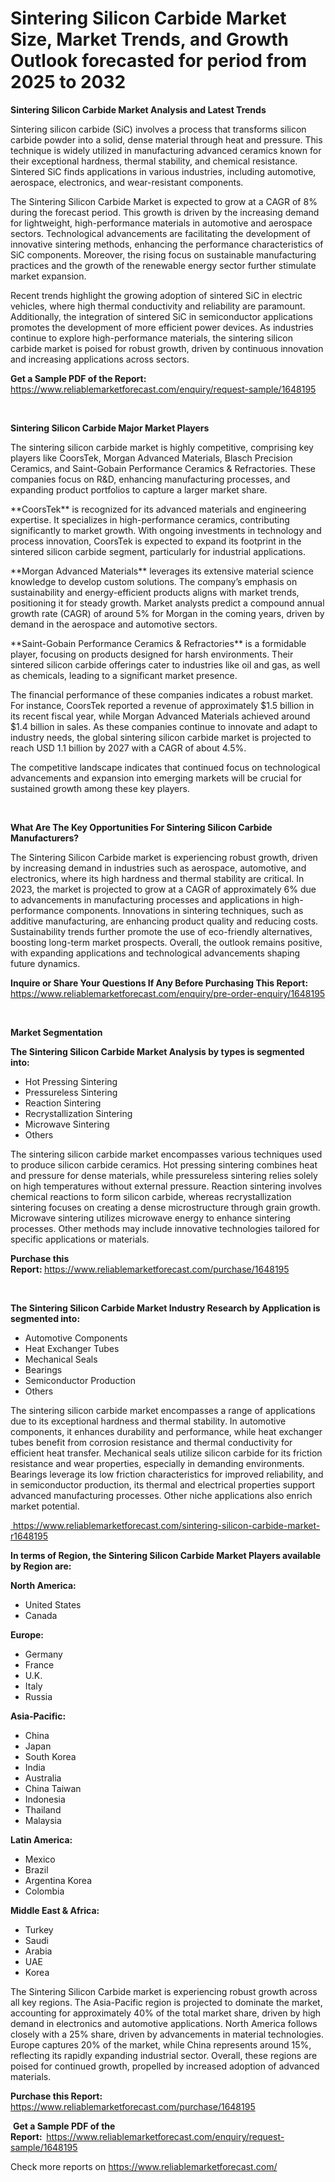 <p><h1>Sintering Silicon Carbide Market Size, Market Trends, and Growth Outlook forecasted for period from 2025 to 2032</h1></p><p><strong>Sintering Silicon Carbide Market Analysis and Latest Trends</strong></p>
<p><p>Sintering silicon carbide (SiC) involves a process that transforms silicon carbide powder into a solid, dense material through heat and pressure. This technique is widely utilized in manufacturing advanced ceramics known for their exceptional hardness, thermal stability, and chemical resistance. Sintered SiC finds applications in various industries, including automotive, aerospace, electronics, and wear-resistant components.</p><p>The Sintering Silicon Carbide Market is expected to grow at a CAGR of 8% during the forecast period. This growth is driven by the increasing demand for lightweight, high-performance materials in automotive and aerospace sectors. Technological advancements are facilitating the development of innovative sintering methods, enhancing the performance characteristics of SiC components. Moreover, the rising focus on sustainable manufacturing practices and the growth of the renewable energy sector further stimulate market expansion.</p><p>Recent trends highlight the growing adoption of sintered SiC in electric vehicles, where high thermal conductivity and reliability are paramount. Additionally, the integration of sintered SiC in semiconductor applications promotes the development of more efficient power devices. As industries continue to explore high-performance materials, the sintering silicon carbide market is poised for robust growth, driven by continuous innovation and increasing applications across sectors.</p></p>
<p><strong>Get a Sample PDF of the Report:&nbsp;</strong> <a href="https://www.reliablemarketforecast.com/enquiry/request-sample/1648195?utm_campaign=1108&utm_medium=2&utm_source=Github&utm_content=ia&utm_term=30012025&utm_id=sintering-silicon-carbide">https://www.reliablemarketforecast.com/enquiry/request-sample/1648195</a></p>
<p>&nbsp;</p>
<p><strong>Sintering Silicon Carbide Major Market Players</strong></p>
<p><p>The sintering silicon carbide market is highly competitive, comprising key players like CoorsTek, Morgan Advanced Materials, Blasch Precision Ceramics, and Saint-Gobain Performance Ceramics & Refractories. These companies focus on R&D, enhancing manufacturing processes, and expanding product portfolios to capture a larger market share.</p><p>**CoorsTek** is recognized for its advanced materials and engineering expertise. It specializes in high-performance ceramics, contributing significantly to market growth. With ongoing investments in technology and process innovation, CoorsTek is expected to expand its footprint in the sintered silicon carbide segment, particularly for industrial applications.</p><p>**Morgan Advanced Materials** leverages its extensive material science knowledge to develop custom solutions. The company’s emphasis on sustainability and energy-efficient products aligns with market trends, positioning it for steady growth. Market analysts predict a compound annual growth rate (CAGR) of around 5% for Morgan in the coming years, driven by demand in the aerospace and automotive sectors.</p><p>**Saint-Gobain Performance Ceramics & Refractories** is a formidable player, focusing on products designed for harsh environments. Their sintered silicon carbide offerings cater to industries like oil and gas, as well as chemicals, leading to a significant market presence.</p><p>The financial performance of these companies indicates a robust market. For instance, CoorsTek reported a revenue of approximately $1.5 billion in its recent fiscal year, while Morgan Advanced Materials achieved around $1.4 billion in sales. As these companies continue to innovate and adapt to industry needs, the global sintering silicon carbide market is projected to reach USD 1.1 billion by 2027 with a CAGR of about 4.5%. </p><p>The competitive landscape indicates that continued focus on technological advancements and expansion into emerging markets will be crucial for sustained growth among these key players.</p></p>
<p>&nbsp;</p>
<p><strong>What Are The Key Opportunities For Sintering Silicon Carbide Manufacturers?</strong></p>
<p><p>The Sintering Silicon Carbide market is experiencing robust growth, driven by increasing demand in industries such as aerospace, automotive, and electronics, where its high hardness and thermal stability are critical. In 2023, the market is projected to grow at a CAGR of approximately 6% due to advancements in manufacturing processes and applications in high-performance components. Innovations in sintering techniques, such as additive manufacturing, are enhancing product quality and reducing costs. Sustainability trends further promote the use of eco-friendly alternatives, boosting long-term market prospects. Overall, the outlook remains positive, with expanding applications and technological advancements shaping future dynamics.</p></p>
<p><strong>Inquire or Share Your Questions If Any Before Purchasing This Report:</strong> <a href="https://www.reliablemarketforecast.com/enquiry/pre-order-enquiry/1648195?utm_campaign=1108&utm_medium=2&utm_source=Github&utm_content=ia&utm_term=30012025&utm_id=sintering-silicon-carbide">https://www.reliablemarketforecast.com/enquiry/pre-order-enquiry/1648195</a></p>
<p>&nbsp;</p>
<p><strong>Market Segmentation</strong></p>
<p><strong>The Sintering Silicon Carbide Market Analysis by types is segmented into:</strong></p>
<p><ul><li>Hot Pressing Sintering</li><li>Pressureless Sintering</li><li>Reaction Sintering</li><li>Recrystallization Sintering</li><li>Microwave Sintering</li><li>Others</li></ul></p>
<p><p>The sintering silicon carbide market encompasses various techniques used to produce silicon carbide ceramics. Hot pressing sintering combines heat and pressure for dense materials, while pressureless sintering relies solely on high temperatures without external pressure. Reaction sintering involves chemical reactions to form silicon carbide, whereas recrystallization sintering focuses on creating a dense microstructure through grain growth. Microwave sintering utilizes microwave energy to enhance sintering processes. Other methods may include innovative technologies tailored for specific applications or materials.</p></p>
<p><strong>Purchase this Report:&nbsp;</strong><a href="https://www.reliablemarketforecast.com/purchase/1648195?utm_campaign=1108&utm_medium=2&utm_source=Github&utm_content=ia&utm_term=30012025&utm_id=sintering-silicon-carbide">https://www.reliablemarketforecast.com/purchase/1648195</a></p>
<p>&nbsp;</p>
<p><strong>The Sintering Silicon Carbide Market Industry Research by Application is segmented into:</strong></p>
<p><ul><li>Automotive Components</li><li>Heat Exchanger Tubes</li><li>Mechanical Seals</li><li>Bearings</li><li>Semiconductor Production</li><li>Others</li></ul></p>
<p><p>The sintering silicon carbide market encompasses a range of applications due to its exceptional hardness and thermal stability. In automotive components, it enhances durability and performance, while heat exchanger tubes benefit from corrosion resistance and thermal conductivity for efficient heat transfer. Mechanical seals utilize silicon carbide for its friction resistance and wear properties, especially in demanding environments. Bearings leverage its low friction characteristics for improved reliability, and in semiconductor production, its thermal and electrical properties support advanced manufacturing processes. Other niche applications also enrich market potential.</p></p>
<p><a href="https://www.reliablemarketforecast.com/sintering-silicon-carbide-market-r1648195?utm_campaign=1108&utm_medium=2&utm_source=Github&utm_content=ia&utm_term=30012025&utm_id=sintering-silicon-carbide">&nbsp;https://www.reliablemarketforecast.com/sintering-silicon-carbide-market-r1648195</a></p>
<p><strong>In terms of Region, the Sintering Silicon Carbide Market Players available by Region are:</strong></p>
<p>
    <p> <strong> North America: </strong>
        <ul>
            <li>United States</li>
            <li>Canada</li>
        </ul>
        </p> 
    <p> <strong> Europe: </strong>
        <ul>
            <li>Germany</li>
            <li>France</li>
            <li>U.K.</li>
            <li>Italy</li>
            <li>Russia</li>
        </ul>
        </p> 
    <p> <strong> Asia-Pacific: </strong>
        <ul>
            <li>China</li>
            <li>Japan</li>
            <li>South Korea</li>
            <li>India</li>
            <li>Australia</li>
            <li>China Taiwan</li>
            <li>Indonesia</li>
            <li>Thailand</li>
            <li>Malaysia</li>
        </ul>
        </p> 
    <p> <strong> Latin America: </strong>
        <ul>
            <li>Mexico</li>
            <li>Brazil</li>
            <li>Argentina Korea</li>
            <li>Colombia</li>
        </ul>
        </p> 
    <p> <strong> Middle East & Africa: </strong>
        <ul>
            <li>Turkey</li>
            <li>Saudi</li>
            <li>Arabia</li>
            <li>UAE</li>
            <li>Korea</li>
        </ul>
    </p>
    </p>
<p><p>The Sintering Silicon Carbide market is experiencing robust growth across all key regions. The Asia-Pacific region is projected to dominate the market, accounting for approximately 40% of the total market share, driven by high demand in electronics and automotive applications. North America follows closely with a 25% share, driven by advancements in material technologies. Europe captures 20% of the market, while China represents around 15%, reflecting its rapidly expanding industrial sector. Overall, these regions are poised for continued growth, propelled by increased adoption of advanced materials.</p></p>
<p><strong>Purchase this Report: </strong><a href="https://www.reliablemarketforecast.com/purchase/1648195?utm_campaign=1108&utm_medium=2&utm_source=Github&utm_content=ia&utm_term=30012025&utm_id=sintering-silicon-carbide">https://www.reliablemarketforecast.com/purchase/1648195</a></p>
<p>&nbsp;<strong>Get a Sample PDF of the Report:&nbsp;&nbsp;</strong><a href="https://www.reliablemarketforecast.com/enquiry/request-sample/1648195?utm_campaign=1108&utm_medium=2&utm_source=Github&utm_content=ia&utm_term=30012025&utm_id=sintering-silicon-carbide">https://www.reliablemarketforecast.com/enquiry/request-sample/1648195</a></p>
<p><strong></strong></p>
<p>Check more reports on <a href="https://www.reliablemarketforecast.com/?utm_campaign=1108&utm_medium=2&utm_source=Github&utm_content=ia&utm_term=30012025&utm_id=sintering-silicon-carbide">https://www.reliablemarketforecast.com/</a></p>